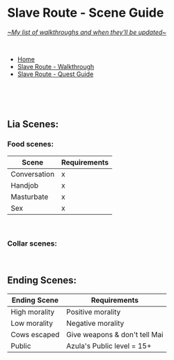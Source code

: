 # Slave Route - Scene Guide
[*\~My list of walkthroughs and when they'll be updated\~*](https://www.patreon.com/maimlain)

<br>

- [Home](https://github.com/maim-lain/fourelements/blob/master/book-2/home.md)  
- [Slave Route - Walkthrough](https://github.com/maim-lain/fourelements/blob/master/book-2/slaveroute.md)  
- [Slave Route - Quest Guide](https://github.com/maim-lain/fourelements/blob/master/book-2/slavequests.md)  

<br>
<br>
<br>

## Lia Scenes:
### Food scenes:
Scene | Requirements
--- | ---
Conversation | x
Handjob | x
Masturbate | x
Sex | x

<br>

### Collar scenes:

<br>

<!---

## Azula Scenes:
### Shower morning scenes:
Scene | Requirements
:---: | ---
1/4 | Battles = 4
2/4 | Bedroom 1
3/4 | Bedroom 2
4/4 | Handjob

<br>

--->

## Ending Scenes:
Ending Scene | Requirements
--- | ---
High morality | Positive morality
Low morality | Negative morality
Cows escaped | Give weapons & don't tell Mai
Public | Azula's Public level = 15+
